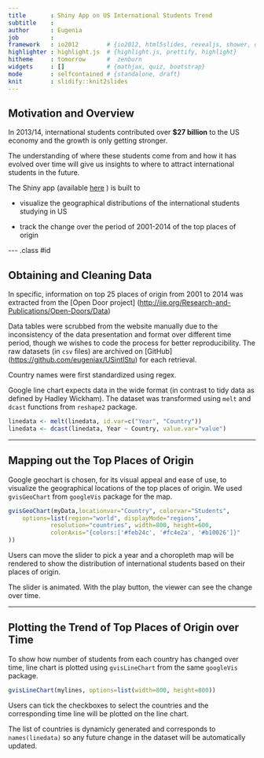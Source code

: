 ```yaml
---
title       : Shiny App on US International Students Trend
subtitle    : 
author      : Eugenia
job         : 
framework   : io2012        # {io2012, html5slides, revealjs, shower, dzslides, ...}
highlighter : highlight.js  # {highlight.js, prettify, highlight}
hitheme     : tomorrow      #  zenburn
widgets     : []            # {mathjax, quiz, bootstrap}
mode        : selfcontained # {standalone, draft}
knit        : slidify::knit2slides
--- 
```


## Motivation and Overview

In 2013/14, international students contributed over **$27 billion** to the US economy and the growth is only getting stronger. 

The understanding of where these students come from and how it has evolved over time will give us insights to where to attract international students in the future.

The Shiny app (available [here](https://eugeniax.shinyapps.io/USintlStu) ) is built to

- visualize the geographical distributions of the international students studying in US

- track the change over the period of 2001-2014 of the top places of origin 

--- .class #id 

## Obtaining and Cleaning Data 

In specific, information on top 25 places of origin from 2001 to 2014 was extracted from the [Open Door project] (http://iie.org/Research-and-Publications/Open-Doors/Data)

Data tables were scrubbed from the website manually due to the inconsistency of the data presentation and format over different time period, though we wishes to code the process for better reproducibility. The raw datasets (in `csv` files) are archived on [GitHub] (https://github.com/eugeniax/USintlStu) for each retrieval.

Country names were first standardized using regex.

Google line chart expects data in the wide format (in contrast to tidy data as defined by Hadley Wickham). The dataset was transformed using `melt` and `dcast` functions from `reshape2` package.


```r
linedata <- melt(linedata, id.var=c("Year", "Country"))
linedata <- dcast(linedata, Year ~ Country, value.var="value")
```

---

## Mapping out the Top Places of Origin

Google geochart is chosen, for its visual appeal and ease of use, to visualize the geographical locations of the top places of origin. We used `gvisGeoChart` from `googleVis` package for the map.


```r
gvisGeoChart(myData,locationvar="Country", colorvar="Students",
    options=list(region="world", displayMode="regions", 
            resolution="countries", width=800, height=600,
            colorAxis="{colors:['#feb24c', '#fc4e2a', '#b10026']}"
))
```

Users can move the slider to pick a year and a choropleth map will be rendered to show the distribution of international students based on their places of origin. 

The slider is animated. With the play button, the viewer can see the change over time.

---

## Plotting the Trend of Top Places of Origin over Time

To show how number of students from each country has changed over time, line chart is plotted using `gvisLineChart` from the same `googleVis` package.


```r
gvisLineChart(mylines, options=list(width=800, height=800))
```

Users can tick the checkboxes to select the countries and the corresponding time line will be plotted on the line chart. 

The list of countries is dynamicly generated and corresponds to `names(linedata)` so any future change in the dataset will be automatically updated. 

